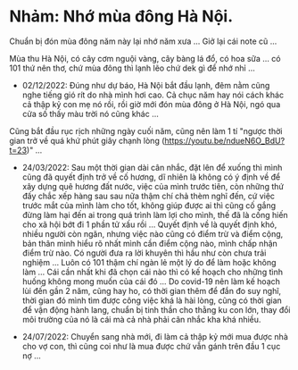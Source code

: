 # Nhảm: Nhớ mùa đông Hà Nội.

Chuẩn bị đón mùa đông năm này lại nhớ năm xưa ...
Giở lại cái note cũ ...

Mùa thu Hà Nội, có cây cơm nguội vàng, cây bàng lá đổ, có hoa sữa … có 101 thứ nên thơ, chứ mùa đông thì lạnh lẽo chứ dek gì để nhớ nhỉ …

- 02/12/2022: Đúng như dự báo, Hà Nội bắt đầu lạnh, đêm nằm cũng nghe tiếng gió rít do nhà mình hơi cao. Cả chục năm hay nói cách khác cả thập kỷ con mẹ nó rồi, rồi giờ mới đón mùa đông ở Hà Nội, ngó qua cửa số thấy màu trời nó cũng khác …

Cũng bắt đầu rục rịch những ngày cuối năm, cũng nên làm 1 tí "ngược thời gian trở về quá khứ phút giây chạnh lòng (https://youtu.be/ndueN6O_BdU?t=23)" …

- 24/03/2022: Sau một thời gian dài cân nhắc, đặt lên để xuống thì mình cũng đã quyết định trở về cố hương, dĩ nhiên là không có ý định về để xây dựng quê hương đất nước, việc của mình trước tiên, còn những thứ đấy chắc xếp hàng sau sau nữa thậm chí chả thèm nghĩ đến, cứ việc trước mắt của mình làm cho tốt, không giúp được ai thì cũng cố gắng đừng làm hại đến ai trong quá trình làm lợi cho mình, thế đã là cống hiến cho xã hội bớt đi 1 phần tử xấu rồi … 
Quyết định về là quyết định khó, nhiều người còn ngăn, nhưng việc nào cũng có điểm trừ và điểm cộng, bản thân mình hiểu rõ nhất mình cần điểm cộng nào, mình chấp nhận điểm trừ nào. Có người đưa ra lời khuyên thì hầu như còn chưa trải nghiệm …
Luôn có 101 thậm chí ngàn lẻ một lý do để làm hoặc không làm … Cái cần nhất khi đã chọn cái nào thì có kế hoạch cho những tình huống không mong muốn của cái đó …
Do covid-19 nên làm kế hoạch lùi đến gần 2 năm, cũng hay ho, có thời gian thêm để đắn đo suy nghĩ, thời gian đó mình tìm được công việc khá là hài lòng, cũng có thời gian để vận động hành lang, chuẩn bị tinh thần cho thằng ku con lớn, thay đổi môi trường của nó là cái mà cả nhà phải cân nhắc kha khá nhiều.

- 24/07/2022: Chuyển sang nhà mới, đi làm cả thập kỷ mới mua được nhà cho vợ con, thì cũng coi như là mua được chứ vẫn gánh trên đầu 1 cục nợ …
 

